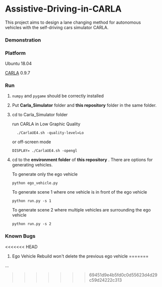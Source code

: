 # Assistive-Driving-in-CARLA

This project aims to design a lane changing method for autonomous vehicles with the self-driving cars simulator CARLA.

### Demonstration


### Platform

Ubuntu 18.04

[CARLA](http://carla.org/) 0.9.7

### Run

1.  `numpy` and `pygame` should be correctly installed

2. Put **Carla_Simulator** folder and **this repository** folder in the same folder.

3. cd to Carla_Simulator folder

   run CARLA in Low Graphic Quality 

   `  ./CarlaUE4.sh -quality-level=Lo`

   or off-screen mode

   `DISPLAY= ./CarlaUE4.sh -opengl`

4. cd to the **environment folder** of **this repository** . There are options for generating vehicles.

   To generate only the ego vehicle
   
   `python ego_vehicle.py`
   
   To generate scene 1 where one vehicle is in front of the ego vehicle
   
   `python run.py -s 1`
   
   To generate scene 2 where multiple vehicles are surrounding the ego vehicle
   
   `python run.py -s 2` 
   
   

### Known Bugs

<<<<<<< HEAD
1. Ego Vehicle Rebuild won't delete the previous ego vehicle
=======

...
>>>>>>> 69451d9e4b5fd0c0d55623d4d29c59d24222c313
